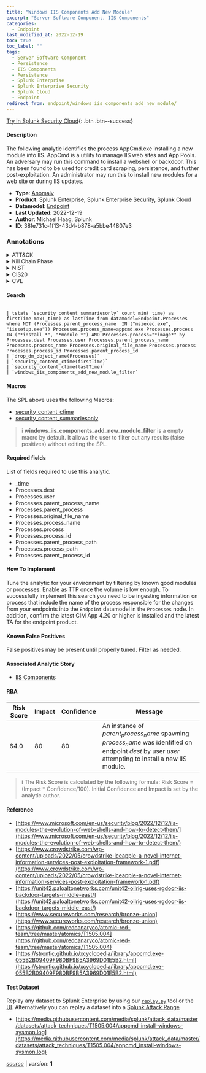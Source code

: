 ```yaml
---
title: "Windows IIS Components Add New Module"
excerpt: "Server Software Component, IIS Components"
categories:
  - Endpoint
last_modified_at: 2022-12-19
toc: true
toc_label: ""
tags:
  - Server Software Component
  - Persistence
  - IIS Components
  - Persistence
  - Splunk Enterprise
  - Splunk Enterprise Security
  - Splunk Cloud
  - Endpoint
redirect_from: endpoint/windows_iis_components_add_new_module/
---
```




[Try in Splunk Security Cloud](https://www.splunk.com/en_us/cyber-security.html){: .btn .btn--success}

#### Description

The following analytic identifies the process AppCmd.exe installing a new module into IIS. AppCmd is a utility to manage IIS web sites and App Pools. An adversary may run this command to install a webshell or backdoor. This has been found to be used for credit card scraping, persistence, and further post-exploitation. An administrator may run this to install new modules for a web site or during IIS updates.

- **Type**: [Anomaly](https://github.com/splunk/security_content/wiki/Detection-Analytic-Types)
- **Product**: Splunk Enterprise, Splunk Enterprise Security, Splunk Cloud
- **Datamodel**: [Endpoint](https://docs.splunk.com/Documentation/CIM/latest/User/Endpoint)
- **Last Updated**: 2022-12-19
- **Author**: Michael Haag, Splunk
- **ID**: 38fe731c-1f13-43d4-b878-a5bbe44807e3

### Annotations
<details>
  <summary>ATT&CK</summary>

<div markdown="1">

#### [ATT&CK](https://attack.mitre.org/)

| ID          | Technique   | Tactic         |
| ----------- | ----------- |--------------- |
| [T1505](https://attack.mitre.org/techniques/T1505/) | Server Software Component | Persistence |

| [T1505.004](https://attack.mitre.org/techniques/T1505/004/) | IIS Components | Persistence |

</div>
</details>


<details>
  <summary>Kill Chain Phase</summary>

<div markdown="1">

* Installation


</div>
</details>


<details>
  <summary>NIST</summary>

<div markdown="1">

* DE.CM



</div>
</details>

<details>
  <summary>CIS20</summary>

<div markdown="1">

* CIS 3
* CIS 5
* CIS 16



</div>
</details>

<details>
  <summary>CVE</summary>

<div markdown="1">


</div>
</details>


#### Search

```

| tstats `security_content_summariesonly` count min(_time) as firstTime max(_time) as lastTime from datamodel=Endpoint.Processes where NOT (Processes.parent_process_name  IN ("msiexec.exe", "iissetup.exe")) Processes.process_name=appcmd.exe Processes.process IN ("*install *", "*module *") AND Processes.process="*image*" by Processes.dest Processes.user Processes.parent_process_name Processes.process_name Processes.original_file_name Processes.process Processes.process_id Processes.parent_process_id 
| `drop_dm_object_name(Processes)` 
| `security_content_ctime(firstTime)` 
| `security_content_ctime(lastTime)` 
| `windows_iis_components_add_new_module_filter`
```

#### Macros
The SPL above uses the following Macros:
* [security_content_ctime](https://github.com/splunk/security_content/blob/develop/macros/security_content_ctime.yml)
* [security_content_summariesonly](https://github.com/splunk/security_content/blob/develop/macros/security_content_summariesonly.yml)

> :information_source:
> **windows_iis_components_add_new_module_filter** is a empty macro by default. It allows the user to filter out any results (false positives) without editing the SPL.



#### Required fields
List of fields required to use this analytic.
* _time
* Processes.dest
* Processes.user
* Processes.parent_process_name
* Processes.parent_process
* Processes.original_file_name
* Processes.process_name
* Processes.process
* Processes.process_id
* Processes.parent_process_path
* Processes.process_path
* Processes.parent_process_id



#### How To Implement
Tune the analytic for your environment by filtering by known good modules or processes. Enable as TTP once the volume is low enough. To successfully implement this search you need to be ingesting information on process that include the name of the process responsible for the changes from your endpoints into the `Endpoint` datamodel in the `Processes` node. In addition, confirm the latest CIM App 4.20 or higher is installed and the latest TA for the endpoint product.
#### Known False Positives
False positives may be present until properly tuned. Filter as needed.

#### Associated Analytic Story
* [IIS Components](/stories/iis_components)




#### RBA

| Risk Score  | Impact      | Confidence   | Message      |
| ----------- | ----------- |--------------|--------------|
| 64.0 | 80 | 80 | An instance of $parent_process_name$ spawning $process_name$ was identified on endpoint $dest$ by user $user$ attempting to install a new IIS module. |


> :information_source:
> The Risk Score is calculated by the following formula: Risk Score = (Impact * Confidence/100). Initial Confidence and Impact is set by the analytic author.


#### Reference

* [https://www.microsoft.com/en-us/security/blog/2022/12/12/iis-modules-the-evolution-of-web-shells-and-how-to-detect-them/](https://www.microsoft.com/en-us/security/blog/2022/12/12/iis-modules-the-evolution-of-web-shells-and-how-to-detect-them/)
* [https://www.crowdstrike.com/wp-content/uploads/2022/05/crowdstrike-iceapple-a-novel-internet-information-services-post-exploitation-framework-1.pdf](https://www.crowdstrike.com/wp-content/uploads/2022/05/crowdstrike-iceapple-a-novel-internet-information-services-post-exploitation-framework-1.pdf)
* [https://unit42.paloaltonetworks.com/unit42-oilrig-uses-rgdoor-iis-backdoor-targets-middle-east/](https://unit42.paloaltonetworks.com/unit42-oilrig-uses-rgdoor-iis-backdoor-targets-middle-east/)
* [https://www.secureworks.com/research/bronze-union](https://www.secureworks.com/research/bronze-union)
* [https://github.com/redcanaryco/atomic-red-team/tree/master/atomics/T1505.004](https://github.com/redcanaryco/atomic-red-team/tree/master/atomics/T1505.004)
* [https://strontic.github.io/xcyclopedia/library/appcmd.exe-055B2B09409F980BF9B5A3969D01E5B2.html](https://strontic.github.io/xcyclopedia/library/appcmd.exe-055B2B09409F980BF9B5A3969D01E5B2.html)



#### Test Dataset
Replay any dataset to Splunk Enterprise by using our [`replay.py`](https://github.com/splunk/attack_data#using-replaypy) tool or the [UI](https://github.com/splunk/attack_data#using-ui).
Alternatively you can replay a dataset into a [Splunk Attack Range](https://github.com/splunk/attack_range#replay-dumps-into-attack-range-splunk-server)

* [https://media.githubusercontent.com/media/splunk/attack_data/master/datasets/attack_techniques/T1505.004/appcmd_install-windows-sysmon.log](https://media.githubusercontent.com/media/splunk/attack_data/master/datasets/attack_techniques/T1505.004/appcmd_install-windows-sysmon.log)



[*source*](https://github.com/splunk/security_content/tree/develop/detections/endpoint/windows_iis_components_add_new_module.yml) \| *version*: **1**